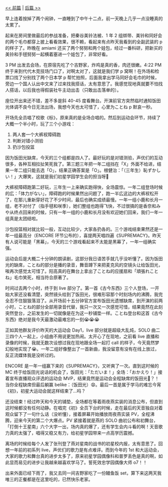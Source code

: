 [<< 前篇](/post/chu-xing-da-yun-dong-hui-zhi-lv-%20-%20Day1%20-%20-cai-dian-%E3%80%81-chang-fan-fa-zhan.html) | [后篇 >>](/post/chu-xing-da-yun-dong-hui-zhi-lv-%20-%20Day3%20-%20-zui-hou-de-gou-wu-%E3%80%81-gui-tu.html)

早上连着按掉了两个闹钟，一直睡到了中午十二点，前一天晚上几乎一点没睡真的太累了。

起来在房间里做最后的参战准备，把秦谷美铃法被、1 年 2 组绑带、美铃和同好会的两个毛巾都穿上披上看看效果，很不赖，看起来有点昨天我看到的全副武装的 p 的样子了。昨晚在 amiami 还买了两个努努和两个娃包，经过一番科研，把新买的美铃和手毬努努一起横着塞进一个娃包了，非常好看。

3 PM 出发去会场，在原宿先吃了个吉野家，炸鸡是真的香，肉还很嫩。4:22 PM 终于来到代代木竞技场门口了，对啊太对了，这就是我们学 p 窝啊！在外场和检票口找了分别找了两个日本学 p 帮忙拍照，后面我拿出学马同好会毛巾的时候，旁边一个国人认出中文来了过来找我搭话，太有意思了。我感觉现地真就要不怕找人搭话，以后我也得假装社牛主动出击（只敢出击落单的）。

座位开出来还不错，差不多是斜 40-45 度看舞台。开演前官方突然临时通知饭田光体调不良今日无法出场，我想今天也太可惜了，心里为ことね p 默哀一秒。

开场先全员唱了校歌《标》，原来真的是全场合唱的。然后到运动会环节，持续了大概一个半小时，玩了三个小游戏：

1. 两人套一个大裤衩障碍跑
2. 判断对错小测验
3. 扔沙包投篮

因为饭田光缺席，今天的三个组都是四人了。最好玩的是对错测验，声优们的互动很多，各种互相拉扯笑死我了。第三题三年把一年二组挡在「X」外面不给进，结果一年二组只能去选「O」，结果正确答案是「O」。根健治：「（三年生）恥ずかしい！」大爆笑，这就是我们初星学园学生会的担当呀🤣

大裤衩障碍跑第二好玩，三年生一上来确实跑得快，全场震惊。一年二组登场时候的広：「体力がない」，障碍跑的时候果然出问题了，跑一半広这边的大裤衩松开了，在那儿重新穿好花了不少时间，最后也确实成绩最慢。一年一组小鹿和长月一组，老不对付了（指手毬和咲季），她们整组也跑得飞快，不过很搞的是香奈和みや从终点回来的时候，只有一年一组的小鹿和长月没有欢迎她们回来，我们一年一组真是太团结啦。

沙包投篮相对就比较一般，互动比较少，大家各扔各的。三个游戏结束果然还是一年一组最高分（ENCORE 环节公布的），喜提两天唱四遍《SUPREMACY》。昨天有人说可能是「黑幕」，今天的三个游戏看起来不太能是黑幕了，一年一组确实强。

运动会后是大概二十分钟的朗读剧，这部分我日语苦手就几乎没听懂了。因为饭田光的缺席，ことね的部分是播的录音，舞音蹲下来把麦克风的空镜头让给饭田光，唉再次感觉太可惜了。阳高真的在舞台上拿出了ことね的应援扇和「頑張れことね」毛巾笑死，相当符合原著了。

时间过去两个小时，终于到 live 部分了。第一首《古今东西》三个人登场，一开始大家还没看清楚，突然镜头给到了饭田光，很难形容那个时刻场内的沸腾，我完全忍不住狠狠落泪了。从开场前十五分钟官方宣布饭田光遗憾缺席，到开演的前两小时，ことね的部分全部用录音代替，我只一次又一次感觉可惜，结果竟然在此刻突然登台，之前发生的一切就像是在为这一秒铺垫一样。ことね登台和这首《古今东西》绝对是我今天最激动最难忘的一刻😭😭😭

正如其他群友评价昨天的大运动会 Day1，live 部分就是超级大乱炖，SOLO 曲二三四个人一起上，小组曲不用说更加热闹。太开心了在现地，之前看 live 直播和录像的时候，我就无数次设想过我在现地跟全场一起打 call 的样子，今天竟然梦幻般地实现了😭。一年二组好像整出了一首新曲，我没留意有没有在线上放过，反正流媒体我是没听过的。 

ENCORE 是一年一组赢下来的《SUPREMACY》，又听爽了一次。直到这时候的 MC 终于给饭田光说话的机会了，饭田光：「ただいま！」全场：「おかえり！」接着宣布直播观众评选的运动会 MVP，结果竟然是运动会全程缺席的饭田光🤣？！当你全程缺席但最后躺赢 belike：（饭田光）😧。最后一首是属于学马的难忘今宵《初》，初星大运动会就这样结束了…吗？

还没结束！经过昨天和今天的铺垫，全场都在等着雨夜燕实装的消息公布，但直到这时候都没有任何动静。在唱完《初》全员下台的时候，走在最后的天音独自对着观众留下了一句什么话（没听懂），接着屏幕开始播放雨夜燕实装 PV，全程沸腾，迎来今天的第二个大爆点。PV 紧接着就是燕的 SOLO 曲初公布和初舞台，「打倒十王星南」六个大字一出，场内真的爆了，还有学生会内斗看的啊！天音歌力真的太强了，唱得又稳又有力，给初星学园带来一点高学历震撼。

离场的时候给每个人发了张刊登了燕对星南的战书的初星校内报，太有意思了。回想一年前的初系列 live，声优们的歌力是有点难评。而到今年的 1st 和大运动会，大家的歌力和舞台真的进步太多了，原来初星学园偶像科和普罗丢色是真的啊，如此显而易见的进步让我越来越喜欢学马了。誓死效忠学园偶像大师 o7！！

出来外面已经下雨了，我又去同一间吉野家吃了一份鳗鱼饭 set，算下来这两天我唯三的正餐都是在这里吃的，已然快乐老家。